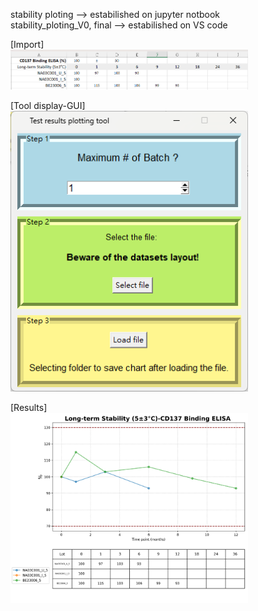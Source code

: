 stability ploting --> estabilished on jupyter notbook  
stability_ploting_V0, final --> estabilished on VS code  

[Import]  
<img src="https://github.com/alayah2626517/testing-data-plotting/blob/main/import.png" width="380"><br>

[Tool display-GUI]  
<img src="https://github.com/alayah2626517/testing-data-plotting/blob/main/GUI.png" width="380"><br>

[Results]  
<img src="https://github.com/alayah2626517/testing-data-plotting/blob/main/Result_test.png" width="380"><br>
